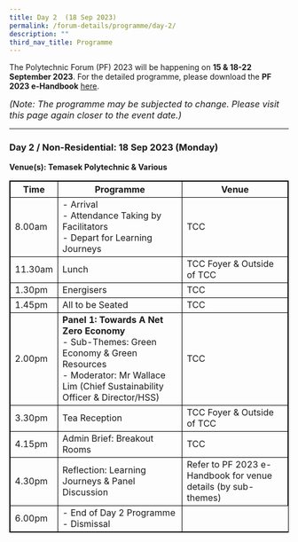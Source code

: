 ```yaml
---
title: Day 2  (18 Sep 2023)
permalink: /forum-details/programme/day-2/
description: ""
third_nav_title: Programme
---
```

The Polytechnic Forum (PF) 2023 will be happening on **15 &amp; 18-22 September 2023**. For the detailed programme, please download the&nbsp;**PF 2023 e-Handbook** [here](/files/polytechnic%20forum%202023%20-%20e-handbook.pdf).

<font size="-0.5"><i>(Note: The programme may be subjected to change. Please visit this page again closer to the event date.)</i></font>
<hr>

### **Day 2 / Non-Residential: 18 Sep 2023 (Monday)**
<b>Venue(s): Temasek Polytechnic &amp; Various</b>


<style>
table, th, td {
  border:1px solid black;
}
</style>

<table style="width:100%">
  <tbody><tr>
    <th>Time</th>
    <th>Programme</th>
		 <th>Venue</th>
  </tr>
  <tr>
    <td>8.00am</td>
    <td>- Arrival<br>- Attendance Taking by Facilitators<br>- Depart for Learning Journeys</td>
		<td>TCC</td>
  </tr>
  <tr>
    <td>11.30am</td>
		<td>Lunch</td>
				<td>TCC Foyer &amp; Outside of TCC</td>
  </tr>
		<tr>
    <td>1.30pm</td>
			<td>Energisers</td>
			<td>TCC</td>
  </tr>
  <tr>
		<td>1.45pm</td>
    <td>All to be Seated</td>
		<td>TCC</td>
  </tr>
  <tr>
			<td>2.00pm</td>
			<td><b>Panel 1: Towards A Net Zero Economy</b><br>- Sub-Themes: Green Economy &amp; Green Resources<br>- Moderator: Mr Wallace Lim (Chief Sustainability Officer &amp; Director/HSS)</td>
		<td>TCC</td>
  </tr>
		<tr>
			<td>3.30pm</td>
    <td>Tea Reception</td>
			<td>TCC Foyer &amp; Outside of TCC</td>
  </tr>
  <tr>
		<td>4.15pm</td>
    <td>Admin Brief: Breakout Rooms</td>
		<td>TCC</td>
  </tr>
  <tr>
		<td>4.30pm</td>
    <td>Reflection: Learning Journeys &amp; Panel
Discussion</td>
		<td>Refer to PF 2023 e-Handbook for venue details (by sub-themes)</td>
  </tr>
  <tr>
				<td>6.00pm</td>
    <td>- End of Day 2 Programme<br>- Dismissal</td>
  </tr>
  <tr>
</tr></tbody></table>